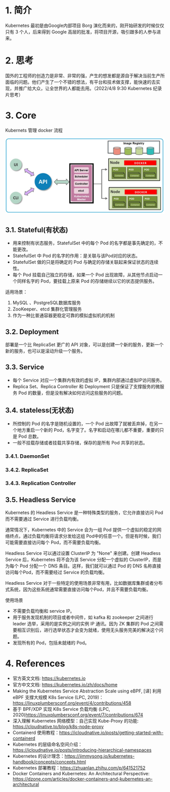 <!--
 * @Author: JohnJeep
 * @Date: 2022-04-15 20:18:46
 * @LastEditTime: 2025-03-20 18:19:46
 * @LastEditors: JohnJeep
 * @Description: Kubernetes 学习
-->
# 1. 简介

Kubernetes 最初是由Google内部项目 Borg 演化而来的，刚开始研发的时候仅仅只有 3 个人，后来得到 Google 高层的批准，将项目开源，吸引跟多的人参与进来。



# 2. 思考

国外的工程师的创造力是非常、非常的强，产生的想发都是源自于解决当前生产所面临的问题。他们产生了一个不错的想法，有平台和技术做支撑，能快速的去实现，并推广给大众，让全世界的人都能去用。（2022/4/8 9:30 Kubernetes 纪录片思考）


# 3. Core

Kubernets 管理 docker 流程

![](../figures/Kubernetes-Architecture.jpg)




## 3.1. Stateful(有状态)

- 用来控制有状态服务，StatefulSet 中的每个 Pod 的名字都是事先确定的，不能更改。
- StatefulSet 中 Pod 的名字的作用：是关联与该Pod对应的状态。
- StatefulSet 做的只是将确定的 Pod 与确定的存储关联起来保证状态的连续性。
- 每个 Pod 挂载自己独立的存储，如果一个 Pod 出现故障，从其他节点启动一个同样名字的 Pod，要挂载上原来 Pod 的存储继续以它的状态提供服务。
  	

适用场景： 

1. MySQL 、PostgreSQL数据库服务
2. ZooKeeper、etcd 集群化管理服务
3. 作为一种比普通容器更稳定可靠的模拟虚拟机的机制



## 3.2. Deployment

部署是一个比 ReplicaSet 更广的 API 对象，可以是创建一个新的服务，更新一个新的服务，也可以是滚动升级一个服务。



## 3.3. Service

- 每个 Service 对应一个集群内有效的虚拟 IP，集群内部通过虚拟IP访问服务。
- Replica Set、Replica Controller 和 Deployment 只是保证了支撑服务的微服务 Pod 的数量，但是没有解决如何访问这些服务的问题。

## 3.4. stateless(无状态)
- 所控制的 Pod 的名字是随机设置的，一个 Pod 出故障了就被丢弃掉，在另一个地方重启一个新的 Pod，名字变了。名字和启动在哪儿都不重要，重要的只是 Pod 总数。
- 一般不挂载存储或者挂载共享存储，保存的是所有 Pod 共享的状态。

### 3.4.1. DaemonSet

### 3.4.2. ReplicaSet

### 3.4.3. Replication Controller




## 3.5. Headless Service

Kubernetes 的 Headless Service 是一种特殊类型的服务，它允许直接访问 Pod 而不需要通过 Service 进行负载均衡。

通常情况下，Kubernetes 中的 Service 会为一组 Pod 提供一个虚拟的稳定的网络终点，通过负载均衡将请求分发给这组 Pod中的任意一个。但是有时候，我们可能需要直接访问每个 Pod，而不需要负载均衡。

Headless Service 可以通过设置 ClusterIP 为 "None" 来创建。创建 Headless Service 后，Kubernetes 将不会为该 Service 分配一个虚拟的 ClusterIP，而是为每个 Pod 分配一个 DNS 条目。这样，我们就可以通过 Pod 的 DNS 名称直接访问每个Pod，而不需要经过 Service 的负载均衡。

Headless Service 对于一些特定的使用场景非常有用，比如数据库集群或者分布式系统，因为这些系统通常需要直接访问每个Pod，并且不需要负载均衡。

使用场景

- 不需要负载均衡和 service IP。
- 用于服务发现机制的项目或者中间件，如 kafka 和 zookeeper 之间进行 leader 选举，采用的是实例之间的实例 IP 通讯。因为 ZK 集群的 Pod 之间需要相互识别后，进行选举状态才会变为就绪，使用无头服务完美的解决这个问题。
- 发现所有的 Pod，包括未就绪的 Pod。




# 4. References

- 官方英文文档: https://kubernetes.io
- 官方中文文档: https://kubernetes.io/zh/docs/home
- Making the Kubernetes Service Abstraction Scale using eBPF, [译] 利用 eBPF 支撑大规模 K8s Service (LPC, 2019)：https://linuxplumbersconf.org/event/4/contributions/458
- 基于 BPF/XDP 实现 K8s Service 负载均衡 (LPC, 2020)https://linuxplumbersconf.org/event/7/contributions/674
- 深入理解 Kubernetes 网络模型：自己实现 Kube-Proxy 的功能: https://cloudnative.to/blog/k8s-node-proxy
- Containerd 使用教程：https://icloudnative.io/posts/getting-started-with-containerd
- Kubernetes 的层级命名空间介绍：https://icloudnative.io/posts/introducing-hierarchical-namespaces
- Kubernetes 的设计理念：https://jimmysong.io/kubernetes-handbook/concepts/concepts.html
- Kubernetes 部署教程：https://zhuanlan.zhihu.com/p/641521752
- Docker Containers and Kubernetes: An Architectural Perspective: https://dzone.com/articles/docker-containers-and-kubernetes-an-architectural

